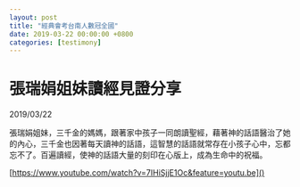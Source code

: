 ```yaml
---
layout: post
title: "經典會考台南人數冠全國"
date: 2019-03-22 00:00:00 +0800
categories: [testimony]
---
```


# 張瑞娟姐妹讀經見證分享

2019/03/22

張瑞娟姐妹，三千金的媽媽，跟著家中孩子一同朗讀聖經，藉著神的話語醫治了她的內心，三千金也因著每天讀神的話語，這智慧的話語就常存在小孩子心中，忘都忘不了。百遍讀經，使神的話語大量的刻印在心版上，成為生命中的祝福。

[https://www.youtube.com/watch?v=7IHiSjjE1Oc&feature=youtu.be]()
